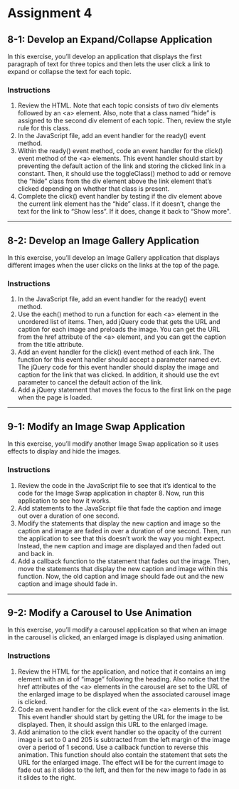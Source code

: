 # Assignment 4
## 8-1: Develop an Expand/Collapse Application
In this exercise, you’ll develop an application that displays the first paragraph of text for three topics and then lets the user click a link to expand or collapse the text for each topic.
### Instructions
1. Review the HTML. Note that each topic consists of two div elements followed by an \<a> element. Also, note that a class named “hide” is assigned to the second div element of each topic. Then, review the style rule for this class.
2. In the JavaScript file, add an event handler for the ready() event method.
3. Within the ready() event method, code an event handler for the click() event method of the \<a> elements. This event handler should start by preventing the default action of the link and storing the clicked link in a constant. Then, it should use the toggleClass() method to add or remove the “hide” class from the div element above the link element that’s clicked depending on whether that class is present.
4. Complete the click() event handler by testing if the div element above the current link element has the “hide” class. If it doesn’t, change the text for the link to “Show less”. If it does, change it back to “Show more".
---
## 8-2: Develop an Image Gallery Application
In this exercise, you’ll develop an Image Gallery application that displays different images when the user clicks on the links at the top of the page.
### Instructions
1. In the JavaScript file, add an event handler for the ready() event method.
2. Use the each() method to run a function for each \<a> element in the unordered list of items. Then, add jQuery code that gets the URL and caption for each image and preloads the image. You can get the URL from the href attribute of the \<a> element, and you can get the caption from the title attribute.
3. Add an event handler for the click() event method of each link. The function for this event handler should accept a parameter named evt. The jQuery code for this event handler should display the image and caption for the link that was clicked. In addition, it should use the evt parameter to cancel the default action of the link.
4. Add a jQuery statement that moves the focus to the first link on the page when the page is loaded.
---
## 9-1: Modify an Image Swap Application
In this exercise, you’ll modify another Image Swap application so it uses effects to display and hide the images.
### Instructions
1. Review the code in the JavaScript file to see that it’s identical to the code for the Image Swap application in chapter 8. Now, run this application to see how it works.
2. Add statements to the JavaScript file that fade the caption and image out over a duration of one second.
3. Modify the statements that display the new caption and image so the caption and image are faded in over a duration of one second. Then, run the application to see that this doesn’t work the way you might expect. Instead, the new caption and image are displayed and then faded out and back in.
4. Add a callback function to the statement that fades out the image. Then, move the statements that display the new caption and image within this function. Now, the old caption and image should fade out and the new caption and image should fade in.
---
## 9-2: Modify a Carousel to Use Animation
In this exercise, you’ll modify a carousel application so that when an image in the carousel is clicked, an enlarged image is displayed using animation.
### Instructions
1. Review the HTML for the application, and notice that it contains an img element with an id of “image” following the heading. Also notice that the href attributes of the \<a> elements in the carousel are set to the URL of the enlarged image to be displayed when the associated carousel image is clicked.
2. Code an event handler for the click event of the \<a> elements in the list. This event handler should start by getting the URL for the image to be displayed. Then, it should assign this URL to the enlarged image.
3. Add animation to the click event handler so the opacity of the current image is set to 0 and 205 is subtracted from the left margin of the image over a period of 1 second. Use a callback function to reverse this animation. This function should also contain the statement that sets the URL for the enlarged image. The effect will be for the current image to fade out as it slides to the left, and then for the new image to fade in as it slides to the right.